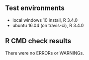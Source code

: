 ## Test environments
* local windows 10 install, R 3.4.0
* ubuntu 16.04 (on travis-ci), R 3.4.0


## R CMD check results
There were no ERRORs or WARNINGs. 

